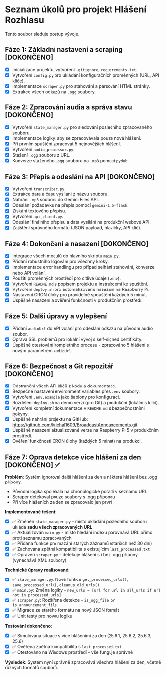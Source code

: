 # Seznam úkolů pro projekt Hlášení Rozhlasu

Tento soubor sleduje postup vývoje.

## Fáze 1: Základní nastavení a scraping [DOKONČENO]

- [x] Inicializace projektu, vytvoření `.gitignore`, `requirements.txt`.
- [x] Vytvoření `config.py` pro ukládání konfiguračních proměnných (URL, API klíče).
- [x] Implementace `scraper.py` pro stahování a parsování HTML stránky.
- [x] Extrakce všech odkazů na `.ogg` soubory.

## Fáze 2: Zpracování audia a správa stavu [DOKONČENO]

- [x] Vytvoření `state_manager.py` pro sledování posledního zpracovaného souboru.
- [x] Implementace logiky, aby se zpracovávala pouze nová hlášení.
- [x] Při prvním spuštění zpracovat 5 nejnovějších hlášení.
- [x] Vytvoření `audio_processor.py`.
- [x] Stažení `.ogg` souboru z URL.
- [x] Konverze staženého `.ogg` souboru na `.mp3` pomocí `pydub`.

## Fáze 3: Přepis a odeslání na API [DOKONČENO]

- [x] Vytvoření `transcriber.py`.
- [x] Extrakce data a času vysílání z názvu souboru.
- [x] Nahrání `.mp3` souboru do Gemini Files API.
- [x] Odeslání požadavku na přepis pomocí `gemini-1.5-flash`.
- [x] Získání textového přepisu.
- [x] Vytvoření `api_client.py`.
- [x] Odeslání finálního přepisu a data vysílání na produkční webové API.
- [x] Zajištění správného formátu (JSON payload, hlavičky, API klíč).

## Fáze 4: Dokončení a nasazení [DOKONČENO]

- [x] Integrace všech modulů do hlavního skriptu `main.py`.
- [x] Přidání robustního logování pro všechny kroky.
- [x] Implementace error handlingu pro případ selhání stahování, konverze nebo API volání.
- [x] Použití proměnných prostředí pro citlivé údaje (`.env`).
- [x] Vytvoření `README.md` s popisem projektu a instrukcemi ke spuštění.
- [x] Vytvoření `deploy.sh` pro automatizované nasazení na Raspberry Pi.
- [x] Nastavení CRON úlohy pro pravidelné spouštění každých 5 minut.
- [x] Úspěšné nasazení a ověření funkčnosti v produkčním prostředí.

## Fáze 5: Další úpravy a vylepšení

- [x] Přidání `audioUrl` do API volání pro odeslání odkazu na původní audio soubor.
- [x] Oprava SSL problémů pro lokální vývoj s self-signed certifikáty.
- [x] Úspěšné otestování kompletního procesu - zpracováno 5 hlášení s novým parametrem `audioUrl`.

## Fáze 6: Bezpečnost a Git repozitář [DOKONČENO]

- [x] Odstranění všech API klíčů z kódu a dokumentace.
- [x] Bezpečné nastavení environment variables přes `.env` soubory.
- [x] Vytvoření `.env.example` jako šablony pro konfiguraci.
- [x] Rozdělení `deploy.sh` na demo verzi (pro Git) a produkční (lokální s klíči).
- [x] Vytvoření kompletní dokumentace v `README.md` s bezpečnostními pokyny.
- [x] Úspěšné nahrání projektu na GitHub: https://github.com/Michal1609/BroadcastAnnouncements.git
- [x] Úspěšné nasazení aktualizované verze na Raspberry Pi 5 v produkčním prostředí.
- [x] Ověření funkčnosti CRON úlohy (každých 5 minut) na produkci.

## Fáze 7: Oprava detekce více hlášení za den [DOKONČENO] ✅

**Problém**: Systém ignoroval další hlášení za den a některá hlášení bez .ogg přípony.
- Původní logika spoléhala na chronologické pořadí v seznamu URL  
- Scraper detekoval pouze soubory s .ogg příponou
- Při více hlášeních za den se zpracovalo jen první

**Implementované řešení**:
- [x] ✅ Změněn `state_manager.py` - místo ukládání posledního souboru ukládá **sadu všech zpracovaných URL**
- [x] ✅ Aktualizován `main.py` - místo hledání indexu porovnává URL přímo proti seznamu zpracovaných
- [x] ✅ Přidána funkce pro mazání starých záznamů (starších než 30 dní)
- [x] ✅ Zachována zpětná kompatibilita s existujícím `last_processed.txt`
- [x] ✅ Opraven `scraper.py` - detekuje hlášení s i bez .ogg přípony (vynechává XML soubory)

**Technické úpravy realizované**:
- [x] ✅ `state_manager.py`: Nové funkce `get_processed_urls()`, `save_processed_url()`, `cleanup_old_urls()`
- [x] ✅ `main.py`: Změna logiky - `new_urls = [url for url in all_urls if url not in processed_urls]`
- [x] ✅ `scraper.py`: Rozšířena detekce - `is_ogg_file or is_announcement_file`
- [x] ✅ Migrace ze starého formátu na nový JSON formát
- [x] ✅ Unit testy pro novou logiku

**Testování dokončeno**:
- [x] ✅ Simulována situace s více hlášeními za den (25.6.1, 25.6.2, 25.6.3, 25.6)
- [x] ✅ Ověřena zpětná kompatibilita s `last_processed.txt`
- [x] ✅ Otestováno na Windows prostředí - vše funguje správně

**Výsledek**: Systém nyní správně zpracovává všechna hlášení za den, včetně různých formátů souborů.

